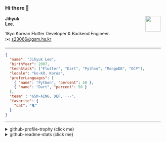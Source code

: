 ### Hi there 👋
<img src="https://github.githubassets.com/images/mona-loading-default.gif" width="50px" align="right">
</a>

**Jihyuk\
Lee.**

18yo Korean Flutter Developer & Backend Engineer.\
✉️ <s23066@gsm.hs.kr>

---

```json
{
  "name": "Jihyuk Lee",
  "birthYear": 2007,
  "techStack": ["Flutter", "Dart", "Python", "MongoDB", "OCP"],
  "locale": "ko-KR, Korea",
  "preferLanguages": [
    { "name": "Python", "percent": 50 },
    { "name": "Dart", "percent": 50 }
  ],
  "team" : "GSM-AING, DEF, ···",
  "favorite": {
    "cat": "🐈"
  }
}
```
---
<details>
  <summary>github-profile-trophy (click me)</summary>
  
![](https://github-profile-trophy.vercel.app/?username=withJihyuk&row=1&column=8&theme=nord)
  
</details>
<details>
  <summary>github-readme-stats (click me)</summary>
  
<!--START_SECTION:waka-->
![Code Time](http://img.shields.io/badge/Code%20Time-540%20hrs%2011%20mins-blue)

![Lines of code](https://img.shields.io/badge/%EC%A0%80%EB%8A%94%20%EC%97%AC%ED%83%9C%EA%B9%8C%EC%A7%80%20-425.5%20thousand%20%EC%A4%84%EC%9D%98%20%EC%BD%94%EB%93%9C%EB%A5%BC%20%EC%9E%91%EC%84%B1%ED%96%88%EC%96%B4%EC%9A%94.-blue)

**저는 저녁형 인간이에요. 🦉** 

```text
🌞 아침                     207 commits         ███░░░░░░░░░░░░░░░░░░░░░░   13.95 % 
🌆 낮　                     505 commits         █████████░░░░░░░░░░░░░░░░   34.03 % 
🌃 저녁                     568 commits         ██████████░░░░░░░░░░░░░░░   38.27 % 
🌙 밤　                     204 commits         ███░░░░░░░░░░░░░░░░░░░░░░   13.75 % 
```


📊 **저는 이번주를 이렇게 시간을 보냈어요.** 

```text
🕑︎ Timezone: Asia/Seoul

💬 프로그래밍 언어들: 
Kotlin                   5 hrs 49 mins       ████████████░░░░░░░░░░░░░   48.69 % 
Dart                     2 hrs 46 mins       ██████░░░░░░░░░░░░░░░░░░░   23.17 % 
HCL                      1 hr 23 mins        ███░░░░░░░░░░░░░░░░░░░░░░   11.61 % 
Other                    37 mins             █░░░░░░░░░░░░░░░░░░░░░░░░   05.28 % 
JSON                     32 mins             █░░░░░░░░░░░░░░░░░░░░░░░░   04.51 % 

🔥 에디터들: 
Android Studio           6 hrs 51 mins       ██████████████░░░░░░░░░░░   57.30 % 
VS Code                  5 hrs 6 mins        ███████████░░░░░░░░░░░░░░   42.70 % 

💻 운영 체제들: 
Mac                      11 hrs 57 mins      █████████████████████████   100.00 % 
```


 Last Updated on 21/10/2024 18:48:29 UTC
<!--END_SECTION:waka-->

</details>

</div>

